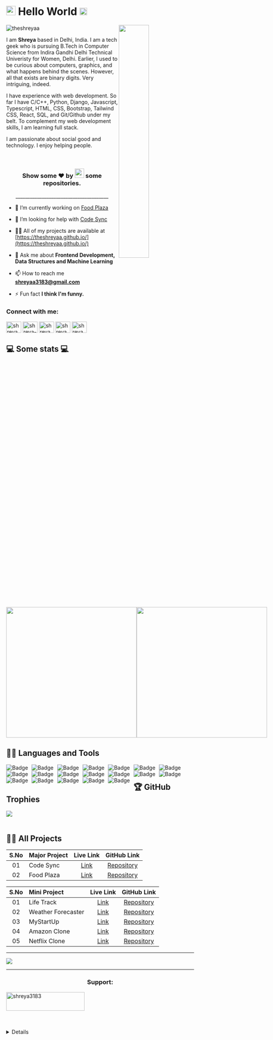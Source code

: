 <h1><img src="https://imgur.com/CTPzCrS.gif" height=25px width=25px> Hello World <img src="https://imgur.com/TFzFv3D.gif" height=20px width=20px></h1>

<!--<img src="https://imgur.com/Z9n1y5S.gif" height=47% width=47% align="right">-->

<img src="https://imgur.com/nMaJAAF.png" width=40% align="right">

<p align="left"> <img src="https://komarev.com/ghpvc/?username=theshreyaa" alt="theshreyaa" /> </p>

<p>I am <b>Shreya</b> based in Delhi, India. I am a tech geek who is pursuing B.Tech in Computer Science from Indira Gandhi Delhi Technical Univeristy for Women, Delhi. Earlier, I used to be curious about computers, graphics, and what happens behind the scenes. However, all that exists are binary digits. Very intriguing, indeed.

I have experience with web development. So far I have C/C++, Python, Django, Javascript, Typescript, HTML, CSS, Bootstrap, Tailwind CSS, React, SQL, and Git/Github under my belt. To complement my web development skills, I am learning full stack.


I am passionate about social good and technology. I enjoy helping people.</p>


<p align="center">&nbsp;</p>
<h3 align="center">Show some ❤ by <img src="https://imgur.com/o7ncZFp.jpg" height=25px width=25px> some repositories.</h3>
<p align="center">_______________________________________</p>

- 🔭 I’m currently working on [Food Plaza](https://github.com/theshreyaa/Food_Plaza)

- 🤝 I’m looking for help with [Code Sync](https://github.com/theshreyaa/Code_Sync)

- 👨‍💻 All of my projects are available at [https://theshreyaa.github.io/](https://theshreyaa.github.io/)

- 💬 Ask me about **Frontend Development, Data Structures and Machine Learning**

- 📫 How to reach me **shreyaa3183@gmail.com**

- ⚡ Fun fact **I think I'm funny.**

<h3 align="left">Connect with me:</h3>
<p align="left">
<a href="https://twitter.com/shreya_83" target="blank"><img align="center" src="https://raw.githubusercontent.com/rahuldkjain/github-profile-readme-generator/master/src/images/icons/Social/twitter.svg" alt="shreya_83" height="30" width="40" /></a>
<a href="https://linkedin.com/in/shreya-5a007a230" target="blank"><img align="center" src="https://raw.githubusercontent.com/rahuldkjain/github-profile-readme-generator/master/src/images/icons/Social/linked-in-alt.svg" alt="shreya-5a007a230" height="30" width="40" /></a>
<a href="https://instagram.com/shreya" target="blank"><img align="center" src="https://raw.githubusercontent.com/rahuldkjain/github-profile-readme-generator/master/src/images/icons/Social/instagram.svg" alt="shreya" height="30" width="40" /></a>
<a href="https://www.leetcode.com/shreya_47" target="blank"><img align="center" src="https://raw.githubusercontent.com/rahuldkjain/github-profile-readme-generator/master/src/images/icons/Social/leet-code.svg" alt="shreya_47" height="30" width="40" /></a>
<a href="https://auth.geeksforgeeks.org/user/shreya3183" target="blank"><img align="center" src="https://raw.githubusercontent.com/rahuldkjain/github-profile-readme-generator/master/src/images/icons/Social/geeks-for-geeks.svg" alt="shreya3183" height="30" width="40" /></a>
</p>

## 💻 Some stats 💻

<div style="align-items: center; width: 100%; display: flex; align-items: space-around; justify-content: space-around;">
<a style="" href="https://github.com/theshreyaa">
  <img height=350 align="center" src="https://github-readme-stats.vercel.app/api?username=theshreyaa&show_icons=true&theme=tokyonight&rank_icon=github&show=reviews,discussions_started,discussions_answered,prs_merged,prs_merged_percentage&hide=["contribs","issues"]"/>
</a>
<a style="" href="https://github.com/akashdeep023">
  <img height=350 align="center" src="https://github-readme-stats.vercel.app/api/top-langs/?username=akashdeep023&theme=tokyonight&layout=donut-vertical"/>
</a>
</div>


## 👨‍💻 Languages and Tools

<span>
  <a href="https://github.com/theshreyaa">
<img alt="Badge" style="float: left; margin-right: 10px;"  src="https://img.shields.io/badge/html5%20-%23E34F26.svg?&style=for-the-badge&logo=html5&logoColor=white"/>
<img alt="Badge" style="float: left; margin-right: 10px;"  src="https://img.shields.io/badge/css3%20-%231572B6.svg?&style=for-the-badge&logo=css3&logoColor=white"/>
<img alt="Badge" style="float: left; margin-right: 10px;"  src="https://img.shields.io/badge/javascript%20-%23323330.svg?&style=for-the-badge&logo=javascript&logoColor=%23F7DF1E"/>
<img alt="Badge" style="float: left; margin-right: 10px;" src="https://img.shields.io/badge/react%20-%2320232a.svg?&style=for-the-badge&logo=react&logoColor=%2361DAFB"/>
<img alt="Badge" style="float: left; margin-right: 10px;"  src="https://img.shields.io/badge/material-ui%20-%23F05033.svg?&style=for-the-badge&logo=material-ui&logoColor=white"/>
<img alt="Badge" style="float: left; margin-right: 10px;"  src="https://img.shields.io/badge/node.js%20-%2343853D.svg?&style=for-the-badge&logo=node.js&logoColor=white"/>
<img alt="Badge" style="float: left; margin-right: 10px;"  src="https://img.shields.io/badge/express.js%20-light.svg?&style=for-the-badge&logo=express&logoColor=white"/>
<img alt="Badge" style="float: left; margin-right: 10px;"  src="https://img.shields.io/badge/bootstrap%20-%23563D7C.svg?&style=for-the-badge&logo=bootstrap&logoColor=white"/>
<img alt="Badge" style="float: left; margin-right: 10px;" src="https://img.shields.io/badge/tailwind-%2300ADD8.svg?&style=for-the-badge&logo=tailwindcss&logoColor=white"/>
<img alt="Badge" style="float: left; margin-right: 10px;"  src ="https://img.shields.io/badge/MongoDB-%234ea94b.svg?&style=for-the-badge&logo=mongodb&logoColor=white"/>
<img alt="Badge" style="float: left; margin-right: 10px;"  src="https://img.shields.io/badge/mysql%20-grey.svg?&style=for-the-badge&logo=mysql&logoColor=white"/>
<img alt="Badge" style="float: left; margin-right: 10px;"  src="https://img.shields.io/badge/git%20-%23F05033.svg?&style=for-the-badge&logo=git&logoColor=white"/>
<img alt="Badge" style="float: left; margin-right: 10px;"  src="https://img.shields.io/badge/github%20-white.svg?&style=for-the-badge&logo=git-hub&logoColor=white"/>
<img alt="Badge" style="float: left; margin-right: 10px;"  src="https://img.shields.io/badge/netlify-purple.svg?style=for-the-badge&logo=netlify&logoColor=#00C7B7"/>
<img alt="Badge" style="float: left; margin-right: 10px;"  src="https://img.shields.io/badge/vercel-blue.svg?style=for-the-badge&logo=vercel&logoColor=white"/>
<img alt="Badge" style="float: left; margin-right: 10px;"  src="https://img.shields.io/badge/render-yellow.svg?style=for-the-badge&logo=render&logoColor=white"/>
<img alt="Badge" style="float: left; margin-right: 10px;" src="http://img.shields.io/badge/-java-yellow?style=for-the-badge&logo=java&logoColor=white"/>
<img alt="Badge" style="float: left; margin-right: 10px;" src="https://img.shields.io/badge/python%20-%2314354C.svg?&style=for-the-badge&logo=python&logoColor=white"/>
<img alt="Badge" style="float: left; margin-right: 10px;" src="https://img.shields.io/badge/c++%20-%2314054C.svg?&style=for-the-badge&logo=c%2B%2B&logoColor=blue"/>
</a>
</span>
<br>

## 🏆 GitHub Trophies

[![](https://github-profile-trophy.vercel.app/?username=theshreyaa&theme=radical&no-frame=false&no-bg=false&margin-w=4)](https://github.com/theshreyaa)<br><br>

## 🧑‍🏫 All Projects

| S.No | Major Project  |                        Live Link                        |                         GitHub Link                          |                                                                                                         
| :--: | :------------- | :-----------------------------------------------------: | :----------------------------------------------------------: | 
|  01  | Code Sync      | [Link](https://github.com/theshreyaa/Code-Sync)          | [Repository](https://github.com/theshreyaa/Code-Sync)        |
|  02  | Food Plaza     |    [Link](https://github.com/theshreyaa/Food-Plaza)     |   [Repository]([https://github.com/theshreyaa/Food_Plaza](https://github.com/theshreyaa/Food-Plaza))    |     


| S.No | Mini Project |                       Live Link                        |                                 GitHub Link                                  |
| :--: | :----------------- | :----------------------------------------------------: | :--------------------------------------------------------------------------: |
|  01  | Life Track         |     [Link](https://todo-app-by-shreya.vercel.app/login)     |           [Repository](https://github.com/theshreyaa/Todo-App)    |
|  02  | Weather Forecaster    | [Link](https://forecasting-by-shreya.vercel.app/) |         [Repository](https://github.com/theshreyaa/Weather-App) |
|  03  | MyStartUp          | [Link](https://theshreyaa.github.io/myStartup/)  |         [Repository](https://github.com/theshreyaa/myStartup)      |
|  04  | Amazon Clone       |  [Link](https://theshreyaa.github.io/Amazon-Frontend/)  |          [Repository](https://github.com/theshreyaa/Amazon-Frontend)    |
|  05  | Netflix Clone      | [Link](https://github.com/theshreyaa/Netflix-Clone)  |          [Repository](https://github.com/akashdeep023/Spotify-Clone) 

---

<a href="https://github.com/theshreyaa">
  <img src="https://imgur.com/rilHVxA.png"/>
</a>

---

<h3 align="center">Support:</h3>
<p><a href="https://www.buymeacoffee.com/shreya3183"> <img align="center" src="https://cdn.buymeacoffee.com/buttons/v2/default-yellow.png" height="50" width="210" alt="shreya3183" /></a></p><br><br>

<details>


 Last Updated on 09/07/2024 01:09:01 UTC
<!--END_SECTION:waka-->


<!--
**theshreyaa/theshreyaa** is a ✨ _special_ ✨ repository because its `README.md` (this file) appears on your GitHub profile.

Here are some ideas to get you started:

- 🔭 I’m currently working on ...
- 🌱 I’m currently learning ...
- 👯 I’m looking to collaborate on ...
- 🤔 I’m looking for help with ...
- 💬 Ask me about ...
- 📫 How to reach me: ...
- 😄 Pronouns: ...
- ⚡ Fun fact: ...
-->
